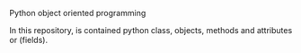 Python object oriented programming

In this repository, is contained python class, objects, methods and attributes or (fields).
